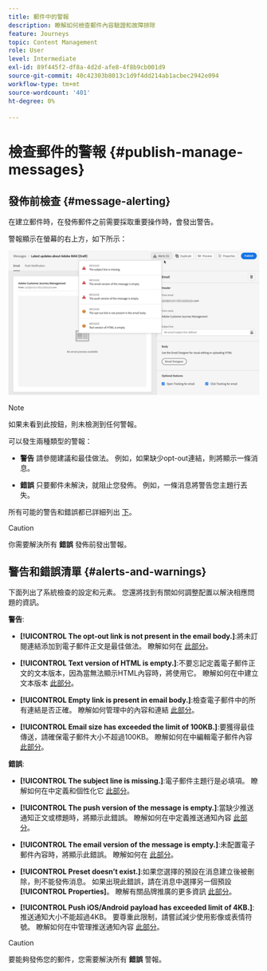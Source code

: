 ```yaml
---
title: 郵件中的警報
description: 瞭解如何檢查郵件內容驗證和故障排除
feature: Journeys
topic: Content Management
role: User
level: Intermediate
exl-id: 89f445f2-df8a-4d2d-afe8-4f8b9cb001d9
source-git-commit: 40c42303b8013c1d9f4dd214ab1acbec2942e094
workflow-type: tm+mt
source-wordcount: '401'
ht-degree: 0%

---
```


# 檢查郵件的警報 {#publish-manage-messages}

## 發佈前檢查 {#message-alerting}

在建立郵件時，在發佈郵件之前需要採取重要操作時，會發出警告。

警報顯示在螢幕的右上方，如下所示：

![](assets/message-alerts.png)

>[!NOTE]
>
>如果未看到此按鈕，則未檢測到任何警報。

可以發生兩種類型的警報：

* **警告** 請參閱建議和最佳做法。 例如，如果缺少opt-out連結，則將顯示一條消息。

* **錯誤** 只要郵件未解決，就阻止您發佈。 例如，一條消息將警告您主題行丟失。

所有可能的警告和錯誤都已詳細列出 [下](#alerts-and-warnings)。

>[!CAUTION]
>
> 你需要解決所有 **錯誤** 發佈前發出警報。

## 警告和錯誤清單 {#alerts-and-warnings}

下面列出了系統檢查的設定和元素。 您還將找到有關如何調整配置以解決相應問題的資訊。

**警告**:

* **[!UICONTROL The opt-out link is not present in the email body.]**:將未訂閱連結添加到電子郵件正文是最佳做法。 瞭解如何在 [此部分](consent.md)。

* **[!UICONTROL Text version of HTML is empty.]**:不要忘記定義電子郵件正文的文本版本，因為當無法顯示HTML內容時，將使用它。 瞭解如何在中建立文本版本 [此部分](../design/text-version-email.md)。

* **[!UICONTROL Empty link is present in email body.]**:檢查電子郵件中的所有連結是否正確。 瞭解如何管理中的內容和連結 [此部分](../design/create-email-content.md)。

* **[!UICONTROL Email size has exceeded the limit of 100KB.]**:要獲得最佳傳送，請確保電子郵件大小不超過100KB。 瞭解如何在中編輯電子郵件內容 [此部分](../design/create-email-content.md)。

**錯誤**:

* **[!UICONTROL The subject line is missing.]**:電子郵件主題行是必填項。 瞭解如何在中定義和個性化它 [此部分](create-email.md)。

   <!--HTML is empty when Amp HTML is present-->

* **[!UICONTROL The push version of the message is empty.]**:當缺少推送通知正文或標題時，將顯示此錯誤。 瞭解如何在中定義推送通知內容 [此部分](create-push.md)。

* **[!UICONTROL The email version of the message is empty.]**:未配置電子郵件內容時，將顯示此錯誤。 瞭解如何在 [此部分](../design/design-emails.md)。

* **[!UICONTROL Preset doesn’t exist.]**:如果您選擇的預設在消息建立後被刪除，則不能發佈消息。 如果出現此錯誤，請在消息中選擇另一個預設 **[!UICONTROL Properties]**。 瞭解有關品牌推廣的更多資訊 [此部分](../configuration/about-subdomain-delegation.md)。

* **[!UICONTROL Push iOS/Android payload has exceeded limit of 4KB.]**:推送通知大小不能超過4KB。 要尊重此限制，請嘗試減少使用影像或表情符號。 瞭解如何在中管理推送通知內容 [此部分](create-push.md)。

>[!CAUTION]
>
> 要能夠發佈您的郵件，您需要解決所有 **錯誤** 警報。

<!--Other issues can stop publication such as:
* The push notification title is empty-->
